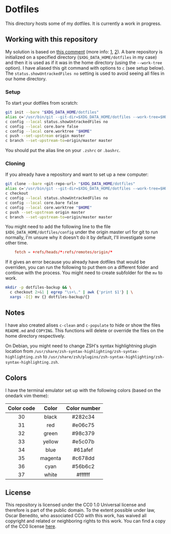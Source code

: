 # Dotfiles

This directory hosts some of my dotfiles. It is currently a work in progress.

## Working with this repository

My solution is based on [this comment][hn-comment] (more info: [1][setup-1],
[2][setup-2]). A bare repository is initialized on a specified directory
(`$XDG_DATA_HOME/dotfiles` in my case) and then it is used as if it was in the
home directory (using the `--work-tree` option). I have aliased this git command
with options to `c` (see setup below). The `status.showUntrackedFiles no`
setting is used to avoid seeing all files in our home directory.

### Setup

To start your dotfiles from scratch:

```sh
git init --bare "$XDG_DATA_HOME/dotfiles"
alias c='/usr/bin/git --git-dir=$XDG_DATA_HOME/dotfiles --work-tree=$HOME'
c config --local status.showUntrackedFiles no
c config --local core.bare false
c config --local core.worktree "$HOME"
c push --set-upstream origin master
c branch --set-upstream-to=origin/master master
```

You should put the alias line on your `.zshrc` or `.bashrc`.

### Cloning

If you already have a repository and want to set up a new computer:

```sh
git clone --bare <git-repo-url> "$XDG_DATA_HOME/dotfiles"
alias c='/usr/bin/git --git-dir=$XDG_DATA_HOME/dotfiles --work-tree=$HOME'
c checkout
c config --local status.showUntrackedFiles no
c config --local core.bare false
c config --local core.worktree "$HOME"
c push --set-upstream origin master
c branch --set-upstream-to=origin/master master
```

You might need to add the following line to the file
`$XDG_DATA_HOME/dotfiles/config` under the origin master url for git to run
normally, I'm unsure why it doesn't do it by default, I'll investigate some
other time.

```toml
	fetch = +refs/heads/*:refs/remotes/origin/*
```

If it gives an error because you already have dotfiles that would be overriden,
you can run the following to put them on a different folder and continue with
the process. You might need to create subfolder for the `mv` to work.

```sh
mkdir -p dotfiles-backup && \
  c checkout 2>&1 | egrep "\s+\." | awk {'print $1'} | \
  xargs -I{} mv {} dotfiles-backup/{}
```

## Notes

I have also created alises `c-clean` and `c-populate` to hide or show the files
`README.md` and `COPYING`. This functions will delete or override the files on
the home directory respectively.

On Debian, you might need to change ZSH's syntax highlightning plugin location
from `/usr/share/zsh-syntax-highlighting/zsh-syntax-highlighting.zsh` to
`/usr/share/zsh/plugins/zsh-syntax-highlighting/zsh-syntax-highlighting.zsh`.

## Colors

I have the terminal emulator set up with the following colors (based on the
onedark vim theme):

| Color code | Color   | Color number |
| :--------: | :-----: | :----------: |
| 30         | black   | #282c34      |
| 31         | red     | #e06c75      |
| 32         | green   | #98c379      |
| 33         | yellow  | #e5c07b      |
| 34         | blue    | #61afef      |
| 35         | magenta | #c678dd      |
| 36         | cyan    | #56b6c2      |
| 37         | white   | #ffffff      |

## License

This repository is licensed under the CC0 1.0 Universal license and therefore is
part of the public domain. To the extent possible under law, Oscar Benedito, who
associated CC0 with this work, has waived all copyright and related or
neighboring rights to this work. You can find a copy of the CC0 license
[here][license].


[hn-comment]: <https://news.ycombinator.com/item?id=11071754>
[setup-1]: <https://www.atlassian.com/git/tutorials/dotfiles>
[setup-2]: <https://www.paritybit.ca/blog/how-i-manage-my-dotfiles>
[license]: <https://gitlab.com/oscarbenedito/dotfiles/blob/master/COPYING>
